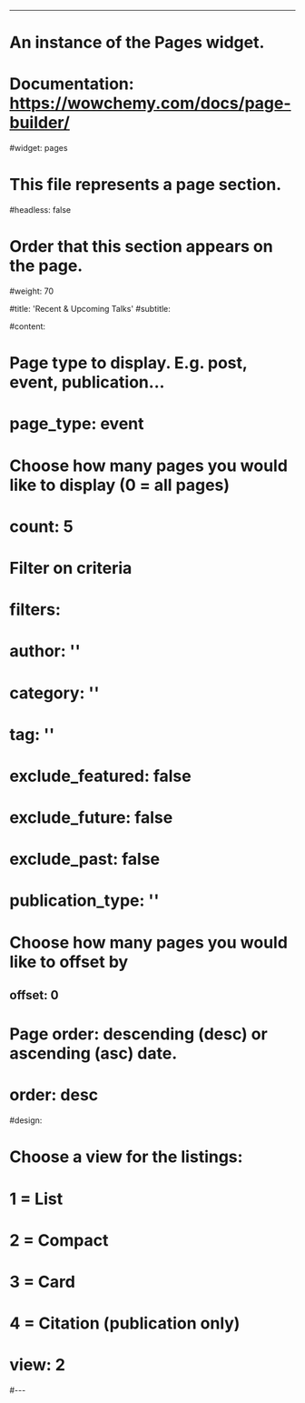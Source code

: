 ---
# An instance of the Pages widget.
# Documentation: https://wowchemy.com/docs/page-builder/
#widget: pages

# This file represents a page section.
#headless: false

# Order that this section appears on the page.
#weight: 70

#title: 'Recent & Upcoming Talks'
#subtitle:

#content:
  # Page type to display. E.g. post, event, publication...
#  page_type: event
  # Choose how many pages you would like to display (0 = all pages)
#  count: 5
  # Filter on criteria
#  filters:
#    author: ''
#    category: ''
#    tag: ''
#    exclude_featured: false
#    exclude_future: false
#    exclude_past: false
#    publication_type: ''
  # Choose how many pages you would like to offset by
##  offset: 0
  # Page order: descending (desc) or ascending (asc) date.
#  order: desc

#design:
  # Choose a view for the listings:
  #   1 = List
  #   2 = Compact
  #   3 = Card
  #   4 = Citation (publication only)
#  view: 2
#---
